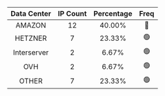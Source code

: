 | Data Center | IP Count | Percentage | Freq |
|:------------:|:--------:|:-----------:|:-----:|
| AMAZON | 12 | 40.00% | 🔴 |
| HETZNER | 7 | 23.33% | 🟢 |
| Interserver | 2 | 6.67% | 🟢 |
| OVH | 2 | 6.67% | 🟢 |
| OTHER | 7 | 23.33% | 🟢 |